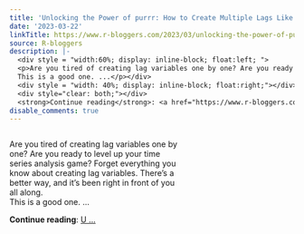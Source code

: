 ```yaml
---
title: 'Unlocking the Power of purrr: How to Create Multiple Lags Like a Pro in R'
date: '2023-03-22'
linkTitle: https://www.r-bloggers.com/2023/03/unlocking-the-power-of-purrr-how-to-create-multiple-lags-like-a-pro-in-r/
source: R-bloggers
description: |-
  <div style = "width:60%; display: inline-block; float:left; ">
  <p>Are you tired of creating lag variables one by one? Are you ready to level up your time series analysis game? Forget everything you know about creating lag variables. There’s a better way, and it’s been right in front of you all along.<br />
  This is a good one. ...</p></div>
  <div style = "width: 40%; display: inline-block; float:right;"></div>
  <div style="clear: both;"></div>
  <strong>Continue reading</strong>: <a href="https://www.r-bloggers.com/2023/03/unlocking-the-power-of-purrr-how-to-create-multiple-lags-like-a-pro-in-r/">U ...
disable_comments: true
---
```

<div style = "width:60%; display: inline-block; float:left; ">
<p>Are you tired of creating lag variables one by one? Are you ready to level up your time series analysis game? Forget everything you know about creating lag variables. There’s a better way, and it’s been right in front of you all along.<br />
This is a good one. ...</p></div>
<div style = "width: 40%; display: inline-block; float:right;"></div>
<div style="clear: both;"></div>
<strong>Continue reading</strong>: <a href="https://www.r-bloggers.com/2023/03/unlocking-the-power-of-purrr-how-to-create-multiple-lags-like-a-pro-in-r/">U ...
